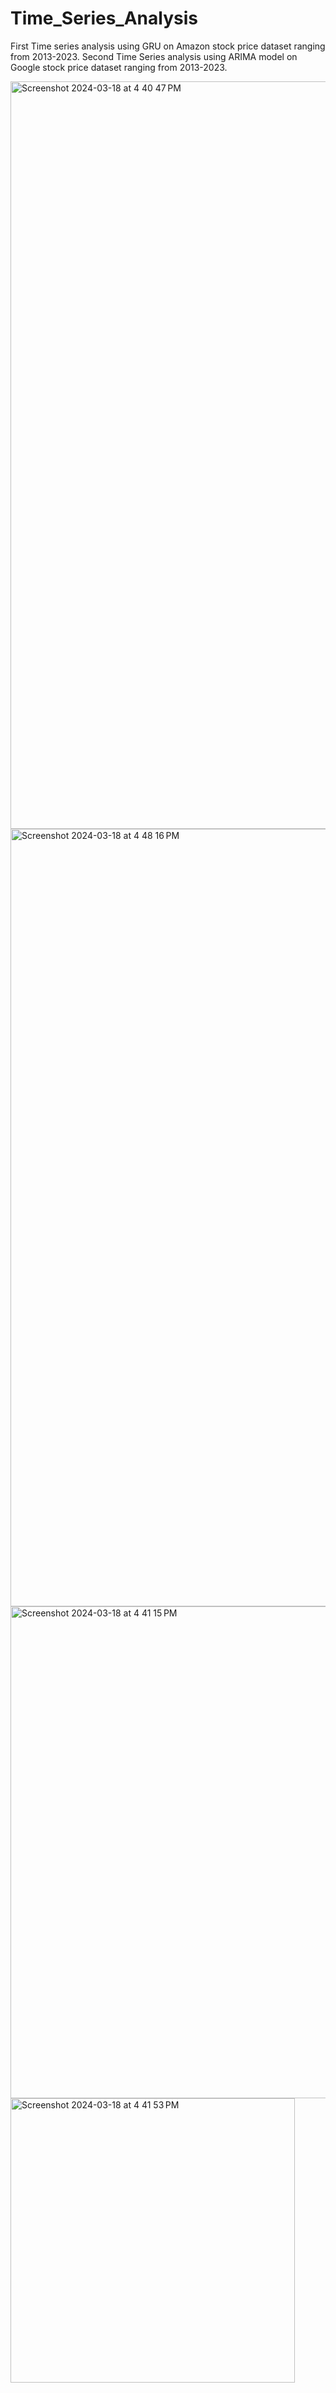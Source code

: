 # Time_Series_Analysis
First Time series analysis using GRU on Amazon stock price dataset ranging from 2013-2023.
Second Time Series analysis using ARIMA model on Google stock price dataset ranging from 2013-2023.

<img width="1196" alt="Screenshot 2024-03-18 at 4 40 47 PM" src="https://github.com/aditii02/Time_Series_Analysis/assets/38829128/20b4e0fb-9e29-4b1c-b4ca-4eb86ecc3f4c">
<img width="1244" alt="Screenshot 2024-03-18 at 4 48 16 PM" src="https://github.com/aditii02/Time_Series_Analysis/assets/38829128/55afbf2e-c852-4e4e-ad89-ee0fb441a905">

<img width="787" alt="Screenshot 2024-03-18 at 4 41 15 PM" src="https://github.com/aditii02/Time_Series_Analysis/assets/38829128/dee1d499-2d8b-4b74-a13b-730b767a0132">
<img width="455" alt="Screenshot 2024-03-18 at 4 41 53 PM" src="https://github.com/aditii02/Time_Series_Analysis/assets/38829128/de93ba1e-38b0-4008-88fb-840b7328dde9">






